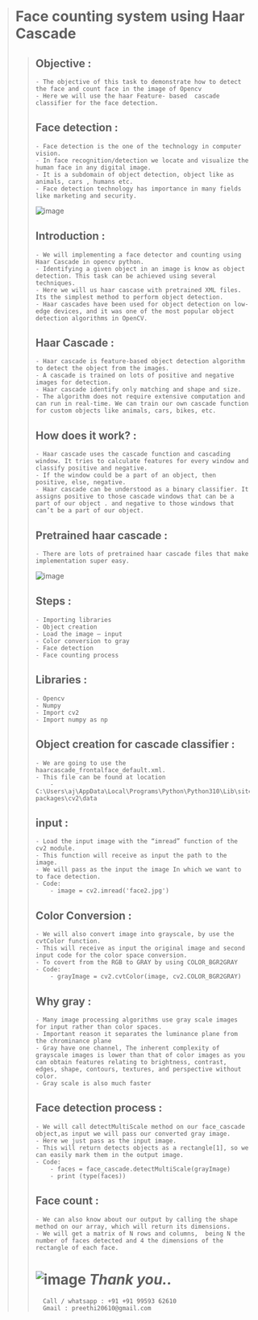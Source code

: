 > # **Face counting system using Haar Cascade** 
> > ## **Objective :**
> >     - The objective of this task to demonstrate how to detect the face and count face in the image of Opencv 
> >     - Here we will use the haar Feature- based  cascade classifier for the face detection.
> >  ## **Face detection :**
> >     - Face detection is the one of the technology in computer vision.
> >     - In face recognition/detection we locate and visualize the human face in any digital image.
> >     - It is a subdomain of object detection, object like as animals, cars , humans etc.
> >     - Face detection technology has importance in many fields like marketing and security.
> >  ![image](https://github.com/abhishakejutur/projects/assets/91953148/45f635b9-632a-47a6-8834-ffc577ea1b44)
> > ## **Introduction :**
> >     - We will implementing a face detector and counting using Haar Cascade in opencv python.
> >     - Identifying a given object in an image is know as object detection. This task can be achieved using several techniques.
> >     - Here we will us haar cascase with pretrained XML files. Its the simplest method to perform object detection.
> >     - Haar cascades have been used for object detection on low-edge devices, and it was one of the most popular object detection algorithms in OpenCV.
> > ## **Haar Cascade :**
> >     - Haar cascade is feature-based object detection algorithm to detect the object from the images.
> >     - A cascade is trained on lots of positive and negative images for detection.
> >     - Haar cascade identify only matching and shape and size.
> >     - The algorithm does not require extensive computation and can run in real-time. We can train our own cascade function for custom objects like animals, cars, bikes, etc.
> > ## **How does it work? :**
> >     - Haar cascade uses the cascade function and cascading window. It tries to calculate features for every window and classify positive and negative.
> >     - If the window could be a part of an object, then positive, else, negative. 
> >     - Haar cascade can be understood as a binary classifier. It assigns positive to those cascade windows that can be a part of our object . and negative to those windows that can’t be a part of our object.
> > ## **Pretrained haar cascade :**
> >     - There are lots of pretrained haar cascade files that make implementation super easy.
> > ![image](https://github.com/abhishakejutur/projects/assets/91953148/88562f5b-ae74-40f0-b636-65a5ca1ca270)
> >  ## **Steps :**
> >     - Importing libraries
> >     - Object creation
> >     - Load the image – input
> >     - Color conversion to gray
> >     - Face detection
> >     - Face counting process
> >  ## **Libraries :**
> >     - Opencv
> >     - Numpy
> >     - Import cv2
> >     - Import numpy as np
> >  ## **Object creation for cascade classifier :**
> >     - We are going to use the haarcascade_frontalface_default.xml.
> >     - This file can be found at location 
> >         - C:\Users\aj\AppData\Local\Programs\Python\Python310\Lib\site-packages\cv2\data
> >  ## **input :**
> >     - Load the input image with the “imread” function of the cv2 module. 
> >     - This function will receive as input the path to the image. 
> >     - We will pass as the input the image In which we want to to face detection.
> >     - Code:
> >         - image = cv2.imread('face2.jpg')
> >  ## **Color Conversion :**
> >     - We will also convert image into grayscale, by use the cvtColor function.
> >     - This will receive as input the original image and second input code for the color space conversion.
> >     - To covert from the RGB to GRAY by using COLOR_BGR2GRAY
> >     - Code: 
> >         - grayImage = cv2.cvtColor(image, cv2.COLOR_BGR2GRAY)
> >  ## **Why gray :**
> >     - Many image processing algorithms use gray scale images for input rather than color spaces.
> >     - Important reason it separates the luminance plane from the chrominance plane 
> >     - Gray have one channel, The inherent complexity of grayscale images is lower than that of color images as you can obtain features relating to brightness, contrast, edges, shape, contours, textures, and perspective without color.
> >     - Gray scale is also much faster 
> >  ## **Face detection process :**
> >     - We will call detectMultiScale method on our face_cascade object,as input we will pass our converted gray image.
> >     - Here we just pass as the input image.
> >     - This will return detects objects as a rectangle[1], so we can easily mark them in the output image.
> >     - Code: 
> >         - faces = face_cascade.detectMultiScale(grayImage)
> >         - print (type(faces))
> >  ## **Face count :**
> >     - We can also know about our output by calling the shape method on our array, which will return its dimensions.
> >     - We will get a matrix of N rows and columns,  being N the number of faces detected and 4 the dimensions of the rectangle of each face.
> >  #
> >  # ![image](https://github.com/abhishakejutur/projects/assets/91953148/a1bc0dbe-baf3-46d9-b307-d88f1cf3903e) _**Thank you..**_ 
> >       Call / whatsapp : +91 +91 99593 62610
> >       Gmail : preethi20610@gmail.com
